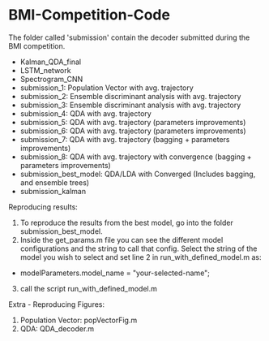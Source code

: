# BMI-Competition-Code
The folder called 'submission' contain the decoder submitted during the BMI competition. 
 - Kalman_QDA_final
 - LSTM_network
 - Spectrogram_CNN
 - submission_1: Population Vector with avg. trajectory
 - submission_2: Ensemble discriminant analysis  with avg. trajectory
 - submission_3: Ensemble discriminant analysis  with avg. trajectory
 - submission_4: QDA with avg. trajectory
 - submission_5: QDA with avg. trajectory (parameters improvements)
 - submission_6: QDA with avg. trajectory (parameters improvements)
 - submission_7: QDA with avg. trajectory (bagging + parameters improvements)
 - submission_8: QDA with avg. trajectory  with convergence (bagging + parameters improvements)
 - submission_best_model: QDA/LDA with Converged (Includes bagging, and ensemble trees)
 - submission_kalman

Reproducing results:
1) To reproduce the results from the best model, go into the folder submission_best_model.
2) Inside the get_params.m file you can see the different model configurations and the string to call that config. Select the string of the model you wish to select and set line 2 in run_with_defined_model.m as:
  - modelParameters.model_name = "your-selected-name";
3) call the script run_with_defined_model.m

Extra - Reproducing Figures:
1) Population Vector: popVectorFig.m
2) QDA: QDA_decoder.m
